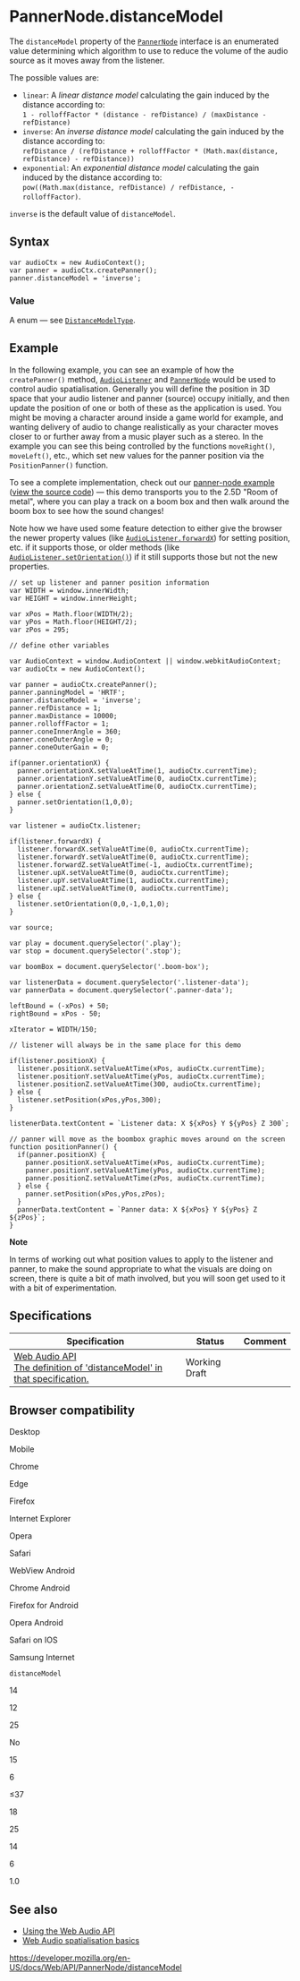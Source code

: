 # PannerNode.distanceModel

The `distanceModel` property of the [`PannerNode`](../pannernode) interface is an enumerated value determining which algorithm to use to reduce the volume of the audio source as it moves away from the listener.

The possible values are:

- `linear`: A _linear distance model_ calculating the gain induced by the distance according to:  
  `1 - rolloffFactor * (distance - refDistance) / (maxDistance - refDistance)`
- `inverse`: An _inverse distance model_ calculating the gain induced by the distance according to:  
  `refDistance / (refDistance + rolloffFactor * (Math.max(distance, refDistance) - refDistance))`
- `exponential`: An _exponential distance model_ calculating the gain induced by the distance according to:  
  `pow((Math.max(distance, refDistance) / refDistance, -rolloffFactor)`.

`inverse` is the default value of `distanceModel`.

## Syntax

    var audioCtx = new AudioContext();
    var panner = audioCtx.createPanner();
    panner.distanceModel = 'inverse';

### Value

A enum — see [`DistanceModelType`](https://webaudio.github.io/web-audio-api/#idl-def-DistanceModelType).

## Example

In the following example, you can see an example of how the `createPanner()` method, [`AudioListener`](../audiolistener) and [`PannerNode`](../pannernode) would be used to control audio spatialisation. Generally you will define the position in 3D space that your audio listener and panner (source) occupy initially, and then update the position of one or both of these as the application is used. You might be moving a character around inside a game world for example, and wanting delivery of audio to change realistically as your character moves closer to or further away from a music player such as a stereo. In the example you can see this being controlled by the functions `moveRight()`, `moveLeft()`, etc., which set new values for the panner position via the `PositionPanner()` function.

To see a complete implementation, check out our [panner-node example](https://mdn.github.io/webaudio-examples/panner-node/) ([view the source code](https://github.com/mdn/webaudio-examples/tree/master/panner-node)) — this demo transports you to the 2.5D "Room of metal", where you can play a track on a boom box and then walk around the boom box to see how the sound changes!

Note how we have used some feature detection to either give the browser the newer property values (like [`AudioListener.forwardX`](../audiolistener/forwardx)) for setting position, etc. if it supports those, or older methods (like [`AudioListener.setOrientation()`](../audiolistener/setorientation)) if it still supports those but not the new properties.

    // set up listener and panner position information
    var WIDTH = window.innerWidth;
    var HEIGHT = window.innerHeight;

    var xPos = Math.floor(WIDTH/2);
    var yPos = Math.floor(HEIGHT/2);
    var zPos = 295;

    // define other variables

    var AudioContext = window.AudioContext || window.webkitAudioContext;
    var audioCtx = new AudioContext();

    var panner = audioCtx.createPanner();
    panner.panningModel = 'HRTF';
    panner.distanceModel = 'inverse';
    panner.refDistance = 1;
    panner.maxDistance = 10000;
    panner.rolloffFactor = 1;
    panner.coneInnerAngle = 360;
    panner.coneOuterAngle = 0;
    panner.coneOuterGain = 0;

    if(panner.orientationX) {
      panner.orientationX.setValueAtTime(1, audioCtx.currentTime);
      panner.orientationY.setValueAtTime(0, audioCtx.currentTime);
      panner.orientationZ.setValueAtTime(0, audioCtx.currentTime);
    } else {
      panner.setOrientation(1,0,0);
    }

    var listener = audioCtx.listener;

    if(listener.forwardX) {
      listener.forwardX.setValueAtTime(0, audioCtx.currentTime);
      listener.forwardY.setValueAtTime(0, audioCtx.currentTime);
      listener.forwardZ.setValueAtTime(-1, audioCtx.currentTime);
      listener.upX.setValueAtTime(0, audioCtx.currentTime);
      listener.upY.setValueAtTime(1, audioCtx.currentTime);
      listener.upZ.setValueAtTime(0, audioCtx.currentTime);
    } else {
      listener.setOrientation(0,0,-1,0,1,0);
    }

    var source;

    var play = document.querySelector('.play');
    var stop = document.querySelector('.stop');

    var boomBox = document.querySelector('.boom-box');

    var listenerData = document.querySelector('.listener-data');
    var pannerData = document.querySelector('.panner-data');

    leftBound = (-xPos) + 50;
    rightBound = xPos - 50;

    xIterator = WIDTH/150;

    // listener will always be in the same place for this demo

    if(listener.positionX) {
      listener.positionX.setValueAtTime(xPos, audioCtx.currentTime);
      listener.positionY.setValueAtTime(yPos, audioCtx.currentTime);
      listener.positionZ.setValueAtTime(300, audioCtx.currentTime);
    } else {
      listener.setPosition(xPos,yPos,300);
    }

    listenerData.textContent = `Listener data: X ${xPos} Y ${yPos} Z 300`;

    // panner will move as the boombox graphic moves around on the screen
    function positionPanner() {
      if(panner.positionX) {
        panner.positionX.setValueAtTime(xPos, audioCtx.currentTime);
        panner.positionY.setValueAtTime(yPos, audioCtx.currentTime);
        panner.positionZ.setValueAtTime(zPos, audioCtx.currentTime);
      } else {
        panner.setPosition(xPos,yPos,zPos);
      }
      pannerData.textContent = `Panner data: X ${xPos} Y ${yPos} Z ${zPos}`;
    }

**Note**

In terms of working out what position values to apply to the listener and panner, to make the sound appropriate to what the visuals are doing on screen, there is quite a bit of math involved, but you will soon get used to it with a bit of experimentation.

## Specifications

<table><thead><tr class="header"><th>Specification</th><th>Status</th><th>Comment</th></tr></thead><tbody><tr class="odd"><td><a href="https://webaudio.github.io/web-audio-api/#dom-pannernode-distancemodel">Web Audio API<br />
<span class="small">The definition of 'distanceModel' in that specification.</span></a></td><td><span class="spec-wd">Working Draft</span></td><td></td></tr></tbody></table>

## Browser compatibility

Desktop

Mobile

Chrome

Edge

Firefox

Internet Explorer

Opera

Safari

WebView Android

Chrome Android

Firefox for Android

Opera Android

Safari on IOS

Samsung Internet

`distanceModel`

14

12

25

No

15

6

≤37

18

25

14

6

1.0

## See also

- [Using the Web Audio API](../web_audio_api/using_web_audio_api)
- [Web Audio spatialisation basics](../web_audio_api/web_audio_spatialization_basics)

<a href="https://developer.mozilla.org/en-US/docs/Web/API/PannerNode/distanceModel" class="_attribution-link">https://developer.mozilla.org/en-US/docs/Web/API/PannerNode/distanceModel</a>
